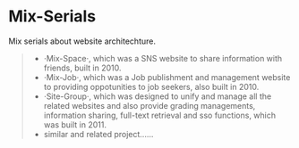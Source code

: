 Mix-Serials
===========

Mix serials about website architechture.
> * ·Mix-Space·, which was a SNS website to share information with friends, built in 2010.
> * ·Mix-Job·, which was a Job publishment and management website to providing oppotunities to job seekers, also built in 2010.
> * ·Site-Group·, which was designed to unify and manage all the related websites and also provide grading managements, information sharing, full-text retrieval and sso functions, which was built in 2011.
> * similar and related project......
